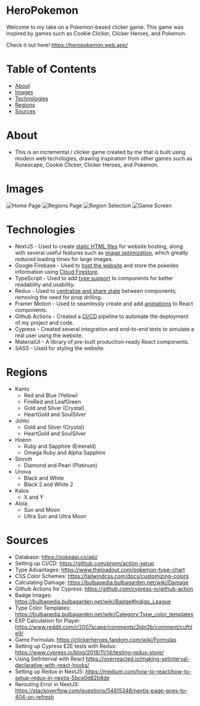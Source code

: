 # HeroPokemon

Welcome to my take on a Pokemon-based clicker game. This game was inspired by games such as Cookie Clicker, Clicker Heroes, and Pokemon. 

Check it out here! https://heropokemon.web.app/

# Table of Contents
* [About](#about)
* [Images](#images)
* [Technologies](#technologies)
* [Regions](#regions)
* [Sources](#sources)

# About <a name="about"></a>
* This is an incremental / clicker game created by me that is built using modern web techologies, drawing inspiration from other games such as Runescape, Cookie Clicker, Clicker Heroes, and Pokemon.

# Images <a name="images"></a>
![Home Page](https://user-images.githubusercontent.com/73203729/181860151-81201c7b-9a80-4371-93f4-9b3d49b24737.png)
![Regions Page](https://user-images.githubusercontent.com/73203729/181860187-1e86cbd2-c523-4fca-bb0d-12d4b4ce492a.png)
![Region Selection](https://user-images.githubusercontent.com/73203729/181860218-6aadd4b2-8d25-4c92-ac06-4bc3ef8cecb5.png)
![Game Screen](https://user-images.githubusercontent.com/73203729/181860236-cb76510d-d09a-44c1-9c50-fa28a08277ba.png)

# Technologies <a name="technologies"></a>
* NextJS - Used to create [static HTML files](https://nextjs.org/docs/advanced-features/static-html-export) for website hosting, along with several useful features such as [image optimization](https://nextjs.org/docs/basic-features/image-optimization), which greatly reduced loading times for large images.
* Google Firebase - Used to [host the website](https://firebase.google.com/docs/hosting) and store the pokedex information using [Cloud Firestore](https://firebase.google.com/docs/firestore).
* TypeScript - Used to add [type support](https://www.typescriptlang.org/) to components for better readability and usability.
* Redux - Used to [centralize and share state](https://redux.js.org/) between components, removing the need for prop drilling.
* Framer Motion - Used to seamlessly create and add [animations](https://www.framer.com/motion/) to React components.
* Github Actions - Created a [CI/CD](https://www.redhat.com/en/topics/devops/what-is-ci-cd) pipeline to automate the deployment of my project and code.
* Cypress - Created several integration and end-to-end tests to simulate a real user using the website.
* MaterialUI - A library of pre-built production-ready React components.
* SASS - Used for styling the website.

# Regions <a name="regions"></a>
* Kanto
   * Red and Blue (Yellow)
   * FireRed and LeafGreen
   * Gold and Silver (Crystal)
   * HeartGold and SoulSilver
* Johto
   * Gold and Silver (Crystal)
   * HeartGold and SoulSilver
* Hoenn
   * Ruby and Sapphire (Emerald)
   * Omega Ruby and Alpha Sapphire
* Sinnoh
   * Diamond and Pearl (Platinum)
* Unova
   * Black and White
   * Black 2 and White 2
* Kalos
   * X and Y
* Alola
   * Sun and Moon
   * Ultra Sun and Ultra Moon

# Sources <a name="sources"></a>
* Database: https://pokeapi.co/api/
* Setting up CI/CD: https://github.com/pnpm/action-setup
* Type Advantages: https://www.theloadout.com/pokemon-type-chart
* CSS Color Schemes: https://tailwindcss.com/docs/customizing-colors
* Calculating Damage: https://bulbapedia.bulbagarden.net/wiki/Damage
* Github Actions for Cypress: https://github.com/cypress-io/github-action
* Badge Images: https://bulbapedia.bulbagarden.net/wiki/Badge#Indigo_League
* Type Color Templates: https://bulbapedia.bulbagarden.net/wiki/Category:Type_color_templates
* EXP Calculation for Player: https://www.reddit.com/r/2007scape/comments/3idn2b/comment/cufhle9/
* Game Formulas: https://clickerheroes.fandom.com/wiki/Formulas
* Setting up Cypress E2E tests with Redux: https://www.cypress.io/blog/2018/11/14/testing-redux-store/
* Using SetInterval with React https://overreacted.io/making-setinterval-declarative-with-react-hooks/
* Setting up Redux in NextJS: https://medium.com/how-to-react/how-to-setup-redux-in-nextjs-5bce0d82b8de
* Rerouting Error in NextJS: https://stackoverflow.com/questions/54815348/nextjs-page-goes-to-404-on-refresh
